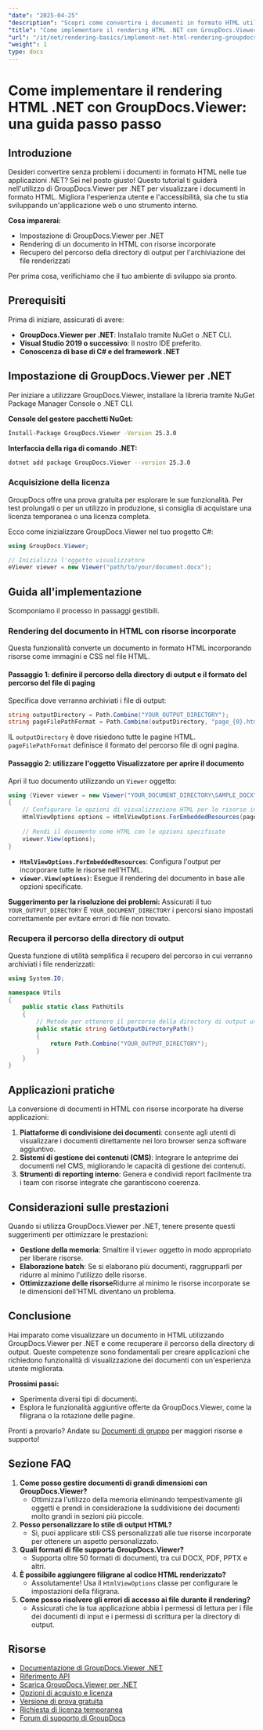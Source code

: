 ```yaml
---
"date": "2025-04-25"
"description": "Scopri come convertire i documenti in formato HTML utilizzando GroupDocs.Viewer per .NET. Questa guida illustra la configurazione, le fasi di rendering e le applicazioni pratiche."
"title": "Come implementare il rendering HTML .NET con GroupDocs.Viewer&#58; una guida passo passo"
"url": "/it/net/rendering-basics/implement-net-html-rendering-groupdocs-viewer/"
"weight": 1
type: docs
---
```

# Come implementare il rendering HTML .NET con GroupDocs.Viewer: una guida passo passo

## Introduzione

Desideri convertire senza problemi i documenti in formato HTML nelle tue applicazioni .NET? Sei nel posto giusto! Questo tutorial ti guiderà nell'utilizzo di GroupDocs.Viewer per .NET per visualizzare i documenti in formato HTML. Migliora l'esperienza utente e l'accessibilità, sia che tu stia sviluppando un'applicazione web o uno strumento interno.

**Cosa imparerai:**
- Impostazione di GroupDocs.Viewer per .NET
- Rendering di un documento in HTML con risorse incorporate
- Recupero del percorso della directory di output per l'archiviazione dei file renderizzati

Per prima cosa, verifichiamo che il tuo ambiente di sviluppo sia pronto.

## Prerequisiti

Prima di iniziare, assicurati di avere:
- **GroupDocs.Viewer per .NET**: Installalo tramite NuGet o .NET CLI.
- **Visual Studio 2019 o successivo**: Il nostro IDE preferito.
- **Conoscenza di base di C# e del framework .NET**

## Impostazione di GroupDocs.Viewer per .NET

Per iniziare a utilizzare GroupDocs.Viewer, installare la libreria tramite NuGet Package Manager Console o .NET CLI.

**Console del gestore pacchetti NuGet:**
```bash
Install-Package GroupDocs.Viewer -Version 25.3.0
```

**Interfaccia della riga di comando .NET:**
```bash
dotnet add package GroupDocs.Viewer --version 25.3.0
```

### Acquisizione della licenza

GroupDocs offre una prova gratuita per esplorare le sue funzionalità. Per test prolungati o per un utilizzo in produzione, si consiglia di acquistare una licenza temporanea o una licenza completa.

Ecco come inizializzare GroupDocs.Viewer nel tuo progetto C#:
```csharp
using GroupDocs.Viewer;

// Inizializza l'oggetto visualizzatore
eViewer viewer = new Viewer("path/to/your/document.docx");
```

## Guida all'implementazione

Scomponiamo il processo in passaggi gestibili.

### Rendering del documento in HTML con risorse incorporate

Questa funzionalità converte un documento in formato HTML incorporando risorse come immagini e CSS nel file HTML.

#### Passaggio 1: definire il percorso della directory di output e il formato del percorso del file di paging

Specifica dove verranno archiviati i file di output:
```csharp
string outputDirectory = Path.Combine("YOUR_OUTPUT_DIRECTORY");
string pageFilePathFormat = Path.Combine(outputDirectory, "page_{0}.html");
```
IL `outputDirectory` è dove risiedono tutte le pagine HTML. `pageFilePathFormat` definisce il formato del percorso file di ogni pagina.

#### Passaggio 2: utilizzare l'oggetto Visualizzatore per aprire il documento

Apri il tuo documento utilizzando un `Viewer` oggetto:
```csharp
using (Viewer viewer = new Viewer("YOUR_DOCUMENT_DIRECTORY\SAMPLE_DOCX"))
{
    // Configurare le opzioni di visualizzazione HTML per le risorse incorporate
    HtmlViewOptions options = HtmlViewOptions.ForEmbeddedResources(pageFilePathFormat);
    
    // Rendi il documento come HTML con le opzioni specificate
    viewer.View(options);
}
```
- **`HtmlViewOptions.ForEmbeddedResources`**: Configura l'output per incorporare tutte le risorse nell'HTML.
- **`viewer.View(options)`**: Esegue il rendering del documento in base alle opzioni specificate.

**Suggerimento per la risoluzione dei problemi:** Assicurati il tuo `YOUR_OUTPUT_DIRECTORY` E `YOUR_DOCUMENT_DIRECTORY` i percorsi siano impostati correttamente per evitare errori di file non trovato.

### Recupera il percorso della directory di output

Questa funzione di utilità semplifica il recupero del percorso in cui verranno archiviati i file renderizzati:
```csharp
using System.IO;

namespace Utils
{
    public static class PathUtils
    {
        // Metodo per ottenere il percorso della directory di output utilizzando un segnaposto coerente
        public static string GetOutputDirectoryPath()
        {
            return Path.Combine("YOUR_OUTPUT_DIRECTORY");
        }
    }
}
```

## Applicazioni pratiche

La conversione di documenti in HTML con risorse incorporate ha diverse applicazioni:
1. **Piattaforme di condivisione dei documenti**: consente agli utenti di visualizzare i documenti direttamente nei loro browser senza software aggiuntivo.
2. **Sistemi di gestione dei contenuti (CMS)**: Integrare le anteprime dei documenti nel CMS, migliorando le capacità di gestione dei contenuti.
3. **Strumenti di reporting interno**: Genera e condividi report facilmente tra i team con risorse integrate che garantiscono coerenza.

## Considerazioni sulle prestazioni

Quando si utilizza GroupDocs.Viewer per .NET, tenere presente questi suggerimenti per ottimizzare le prestazioni:
- **Gestione della memoria**: Smaltire il `Viewer` oggetto in modo appropriato per liberare risorse.
- **Elaborazione batch**: Se si elaborano più documenti, raggrupparli per ridurre al minimo l'utilizzo delle risorse.
- **Ottimizzazione delle risorse**Ridurre al minimo le risorse incorporate se le dimensioni dell'HTML diventano un problema.

## Conclusione

Hai imparato come visualizzare un documento in HTML utilizzando GroupDocs.Viewer per .NET e come recuperare il percorso della directory di output. Queste competenze sono fondamentali per creare applicazioni che richiedono funzionalità di visualizzazione dei documenti con un'esperienza utente migliorata.

**Prossimi passi:**
- Sperimenta diversi tipi di documenti.
- Esplora le funzionalità aggiuntive offerte da GroupDocs.Viewer, come la filigrana o la rotazione delle pagine.

Pronti a provarlo? Andate su [Documenti di gruppo](https://purchase.groupdocs.com/buy) per maggiori risorse e supporto!

## Sezione FAQ

1. **Come posso gestire documenti di grandi dimensioni con GroupDocs.Viewer?**
   - Ottimizza l'utilizzo della memoria eliminando tempestivamente gli oggetti e prendi in considerazione la suddivisione dei documenti molto grandi in sezioni più piccole.
2. **Posso personalizzare lo stile di output HTML?**
   - Sì, puoi applicare stili CSS personalizzati alle tue risorse incorporate per ottenere un aspetto personalizzato.
3. **Quali formati di file supporta GroupDocs.Viewer?**
   - Supporta oltre 50 formati di documenti, tra cui DOCX, PDF, PPTX e altri.
4. **È possibile aggiungere filigrane al codice HTML renderizzato?**
   - Assolutamente! Usa il `HtmlViewOptions` classe per configurare le impostazioni della filigrana.
5. **Come posso risolvere gli errori di accesso ai file durante il rendering?**
   - Assicurati che la tua applicazione abbia i permessi di lettura per i file dei documenti di input e i permessi di scrittura per la directory di output.

## Risorse
- [Documentazione di GroupDocs.Viewer .NET](https://docs.groupdocs.com/viewer/net/)
- [Riferimento API](https://reference.groupdocs.com/viewer/net/)
- [Scarica GroupDocs.Viewer per .NET](https://releases.groupdocs.com/viewer/net/)
- [Opzioni di acquisto e licenza](https://purchase.groupdocs.com/buy)
- [Versione di prova gratuita](https://releases.groupdocs.com/viewer/net/)
- [Richiesta di licenza temporanea](https://purchase.groupdocs.com/temporary-license/)
- [Forum di supporto di GroupDocs](https://forum.groupdocs.com/c/viewer/9)